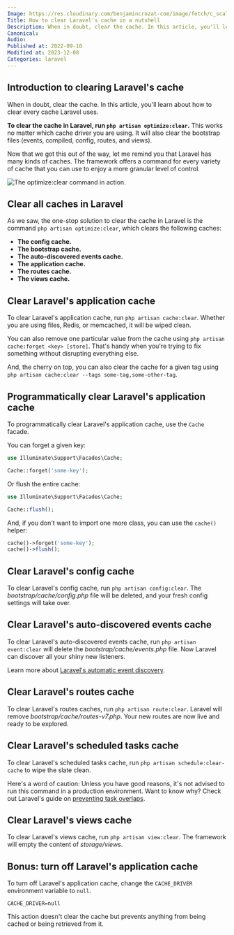 ```yaml
---
Image: https://res.cloudinary.com/benjamincrozat-com/image/fetch/c_scale,f_webp,q_auto,w_1200/https://life-long-bunny.fra1.digitaloceanspaces.com/media-library/production/4/crazy-monitors-guy_ru8pgz.jpg
Title: How to clear Laravel's cache in a nutshell
Description: When in doubt, clear the cache. In this article, you'll learn about how to clear every cache Laravel uses.
Canonical: 
Audio:
Published at: 2022-09-10
Modified at: 2023-12-08
Categories: laravel
---
```


## Introduction to clearing Laravel's cache

When in doubt, clear the cache. In this article, you'll learn about how to clear every cache Laravel uses.

**To clear the cache in Laravel, run `php artisan optimize:clear`.** This works no matter which cache driver you are using. It will also clear the bootstrap files (events, compiled, config, routes, and views).

Now that we got this out of the way, let me remind you that Laravel has many kinds of caches. The framework offers a command for every variety of cache that you can use to enjoy a more granular level of control.

![The optimize:clear command in action.](https://life-long-bunny.fra1.digitaloceanspaces.com/media-library/production/247/conversions/fUYsLdG7jk25WIM9Y9RZWNawuPaX6q-metaQ2xlYW5TaG90IDIwMjMtMTEtMDkgYXQgMTQuNDAuNDhAMngucG5n--medium.jpg)

## Clear all caches in Laravel

As we saw, the one-stop solution to clear the cache in Laravel is the command `php artisan optimize:clear`, which clears the following caches:

- **The config cache.**
- **The bootstrap cache.**
- **The auto-discovered events cache.**
- **The application cache.**
- **The routes cache.**
- **The views cache.**

## Clear Laravel's application cache

To clear Laravel's application cache, run `php artisan cache:clear`. Whether you are using files, Redis, or memcached, it will be wiped clean.

You can also remove one particular value from the cache using `php artisan cache:forget <key> [store]`. That's handy when you're trying to fix something without disrupting everything else.

And, the cherry on top, you can also clear the cache for a given tag using `php artisan cache:clear --tags some-tag,some-other-tag`.

## Programmatically clear Laravel's application cache

To programmatically clear Laravel's application cache, use the `Cache` facade.

You can forget a given key:

```php
use Illuminate\Support\Facades\Cache;

Cache::forget('some-key');
```

Or flush the entire cache:

```php
use Illuminate\Support\Facades\Cache;

Cache::flush();
```

And, if you don't want to import one more class, you can use the `cache()` helper:

```php
cache()->forget('some-key');
cache()->flush();
```

## Clear Laravel's config cache

To clear Laravel's config cache, run `php artisan config:clear`. The *bootstrap/cache/config.php* file will be deleted, and your fresh config settings will take over.

## Clear Laravel's auto-discovered events cache

To clear Laravel's auto-discovered events cache, run `php artisan event:clear` will delete the *bootstrap/cache/events.php* file. Now Laravel can discover all your shiny new listeners.

Learn more about [Laravel's automatic event discovery](https://laravel.com/docs/9.x/events#event-discovery).

## Clear Laravel's routes cache

To clear Laravel's routes caches, run `php artisan route:clear`. Laravel will remove *bootstrap/cache/routes-v7.php*. Your new routes are now live and ready to be explored.

## Clear Laravel's scheduled tasks cache

To clear Laravel's scheduled tasks cache, run `php artisan schedule:clear-cache` to wipe the slate clean.

Here's a word of caution: Unless you have good reasons, it's not advised to run this command in a production environment. Want to know why? Check out Laravel's guide on [preventing task overlaps](https://laravel.com/docs/9.x/scheduling#preventing-task-overlaps).

## Clear Laravel's views cache

To clear Laravel's views cache, run `php artisan view:clear`. The framework will empty the content of *storage/views*.

## Bonus: turn off Laravel's application cache

To turn off Laravel's application cache, change the `CACHE_DRIVER` environment variable to `null`.

```
CACHE_DRIVER=null
```

This action doesn't clear the cache but prevents anything from being cached or being retrieved from it.